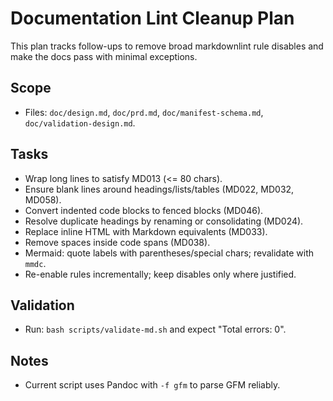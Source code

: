 # Documentation Lint Cleanup Plan

This plan tracks follow-ups to remove broad markdownlint rule disables and make
the docs pass with minimal exceptions.

## Scope

- Files: `doc/design.md`, `doc/prd.md`, `doc/manifest-schema.md`,
  `doc/validation-design.md`.

## Tasks

- Wrap long lines to satisfy MD013 (<= 80 chars).
- Ensure blank lines around headings/lists/tables (MD022, MD032, MD058).
- Convert indented code blocks to fenced blocks (MD046).
- Resolve duplicate headings by renaming or consolidating (MD024).
- Replace inline HTML with Markdown equivalents (MD033).
- Remove spaces inside code spans (MD038).
- Mermaid: quote labels with parentheses/special chars; revalidate with `mmdc`.
- Re-enable rules incrementally; keep disables only where justified.

## Validation

- Run: `bash scripts/validate-md.sh` and expect "Total errors: 0".

## Notes

- Current script uses Pandoc with `-f gfm` to parse GFM reliably.
